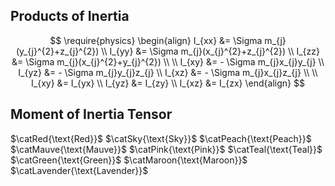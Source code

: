 ## Products of Inertia
$$
\require{physics}
\begin{align}
I_{xx} &= \Sigma m_{j}(y_{j}^{2}+z_{j}^{2}) \\ 
I_{yy} &= \Sigma m_{j}(x_{j}^{2}+z_{j}^{2}) \\
I_{zz} &= \Sigma m_{j}(x_{j}^{2}+y_{j}^{2}) \\ \\
I_{xy} &= - \Sigma m_{j}x_{j}y_{j}  \\
I_{yz} &= - \Sigma m_{j}y_{j}z_{j}  \\
I_{xz} &= - \Sigma m_{j}x_{j}z_{j}  \\ \\
I_{xy} &= I_{yx}  \\
I_{yz} &= I_{zy} \\
I_{xz} &= I_{zx}
\end{align}
$$

## Moment of Inertia Tensor
$\catRed{\text{Red}}$
$\catSky{\text{Sky}}$
$\catPeach{\text{Peach}}$
$\catMauve{\text{Mauve}}$
$\catPink{\text{Pink}}$
$\catTeal{\text{Teal}}$
$\catGreen{\text{Green}}$
$\catMaroon{\text{Maroon}}$
$\catLavender{\text{Lavender}}$
